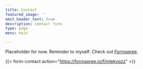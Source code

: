 ```yaml
---
title: Contact
featured_image: ''
omit_header_text: true
description: contact form
type: page
menu: main

---
```



Placeholder for now. Reminder to myself: Check out [Formspree](https://formspree.io/). 

{{< form-contact action="https://formspree.io/f/mlekvqzz"  >}}
